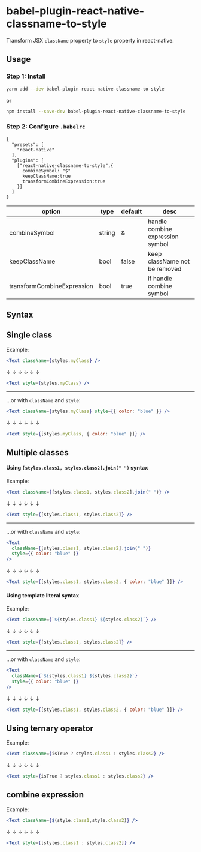 # babel-plugin-react-native-classname-to-style

Transform JSX `className` property to `style` property in react-native.

## Usage

### Step 1: Install

```sh
yarn add --dev babel-plugin-react-native-classname-to-style
```

or

```sh
npm install --save-dev babel-plugin-react-native-classname-to-style
```

### Step 2: Configure `.babelrc`

```
{
  "presets": [
    "react-native"
  ],
  "plugins": [
    ["react-native-classname-to-style",{
      combineSymbol: "$"
      keepClassName:true
      transformCombineExpression:true
    }]
  ]
}
```
| option    | type | default | desc |
| -------- | ------- | -------| --------|
| combineSymbol  | string | & | handle combine expression symbol |
| keepClassName | bool | false | keep className not be removed |
| transformCombineExpression | bool | true | if handle combine symbol |


## Syntax

## Single class

Example:

```jsx
<Text className={styles.myClass} />
```

↓ ↓ ↓ ↓ ↓ ↓

```jsx
<Text style={styles.myClass} />
```

---

...or with `className` and `style`:

```jsx
<Text className={styles.myClass} style={{ color: "blue" }} />
```

↓ ↓ ↓ ↓ ↓ ↓

```jsx
<Text style={[styles.myClass, { color: "blue" }]} />
```

## Multiple classes

#### Using `[styles.class1, styles.class2].join(" ")` syntax

Example:

```jsx
<Text className={[styles.class1, styles.class2].join(" ")} />
```

↓ ↓ ↓ ↓ ↓ ↓

```jsx
<Text style={[styles.class1, styles.class2]} />
```

---

...or with `className` and `style`:

```jsx
<Text
  className={[styles.class1, styles.class2].join(" ")}
  style={{ color: "blue" }}
/>
```

↓ ↓ ↓ ↓ ↓ ↓

```jsx
<Text style={[styles.class1, styles.class2, { color: "blue" }]} />
```

#### Using template literal syntax

Example:

```jsx
<Text className={`${styles.class1} ${styles.class2}`} />
```

↓ ↓ ↓ ↓ ↓ ↓

```jsx
<Text style={[styles.class1, styles.class2]} />
```

---

...or with `className` and `style`:

```jsx
<Text
  className={`${styles.class1} ${styles.class2}`}
  style={{ color: "blue" }}
/>
```

↓ ↓ ↓ ↓ ↓ ↓

```jsx
<Text style={[styles.class1, styles.class2, { color: "blue" }]} />
```

## Using ternary operator

Example:

```jsx
<Text className={isTrue ? styles.class1 : styles.class2} />
```

↓ ↓ ↓ ↓ ↓ ↓

```jsx
<Text style={isTrue ? styles.class1 : styles.class2} />
```

## combine expression
Example:

```jsx
<Text className={$(style.class1,style.class2)} />
```

↓ ↓ ↓ ↓ ↓ ↓

```jsx
<Text style={[styles.class1 : styles.class2]} />
```